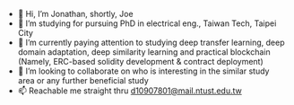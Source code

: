 - 👋 Hi, I’m Jonathan, shortly, Joe
- 👀 I’m studying for pursuing PhD in electrical eng., Taiwan Tech, Taipei City
- 🌱 I’m currently paying attention to studying deep transfer learning, deep domain adaptation, deep similarity learning and practical blockchain (Namely, ERC-based solidity development & contract deployment)
- 💞️ I’m looking to collaborate on who is interesting in the similar study area or any further beneficial study
- 📫 Reachable me straight thru d10907801@mail.ntust.edu.tw

<!---
pjirayu/pjirayu is a ✨ special ✨ repository because its `README.md` (this file) appears on your GitHub profile.
You can click the Preview link to take a look at your changes.
--->
